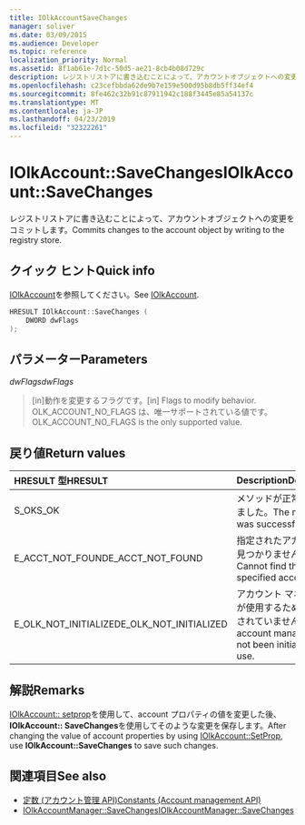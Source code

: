```yaml
---
title: IOlkAccountSaveChanges
manager: soliver
ms.date: 03/09/2015
ms.audience: Developer
ms.topic: reference
localization_priority: Normal
ms.assetid: 8f1ab61e-7d1c-50d5-ae21-8cb4b08d729c
description: レジストリストアに書き込むことによって、アカウントオブジェクトへの変更をコミットします。
ms.openlocfilehash: c23cefbbda62de9b7e159e500d95b8db5ff34ef4
ms.sourcegitcommit: 8fe462c32b91c87911942c188f3445e85a54137c
ms.translationtype: MT
ms.contentlocale: ja-JP
ms.lasthandoff: 04/23/2019
ms.locfileid: "32322261"
---
```

# <a name="iolkaccountsavechanges"></a><span data-ttu-id="a439a-103">IOlkAccount::SaveChanges</span><span class="sxs-lookup"><span data-stu-id="a439a-103">IOlkAccount::SaveChanges</span></span>

<span data-ttu-id="a439a-104">レジストリストアに書き込むことによって、アカウントオブジェクトへの変更をコミットします。</span><span class="sxs-lookup"><span data-stu-id="a439a-104">Commits changes to the account object by writing to the registry store.</span></span>
  
## <a name="quick-info"></a><span data-ttu-id="a439a-105">クイック ヒント</span><span class="sxs-lookup"><span data-stu-id="a439a-105">Quick info</span></span>

<span data-ttu-id="a439a-106">[IOlkAccount](iolkaccount.md)を参照してください。</span><span class="sxs-lookup"><span data-stu-id="a439a-106">See [IOlkAccount](iolkaccount.md).</span></span>
  
```cpp
HRESULT IOlkAccount::SaveChanges (  
    DWORD dwFlags 
); 
```

## <a name="parameters"></a><span data-ttu-id="a439a-107">パラメーター</span><span class="sxs-lookup"><span data-stu-id="a439a-107">Parameters</span></span>

<span data-ttu-id="a439a-108">_dwFlags_</span><span class="sxs-lookup"><span data-stu-id="a439a-108">_dwFlags_</span></span>
  
> <span data-ttu-id="a439a-109">[in]動作を変更するフラグです。</span><span class="sxs-lookup"><span data-stu-id="a439a-109">[in] Flags to modify behavior.</span></span> <span data-ttu-id="a439a-110">OLK_ACCOUNT_NO_FLAGS は、唯一サポートされている値です。</span><span class="sxs-lookup"><span data-stu-id="a439a-110">OLK_ACCOUNT_NO_FLAGS is the only supported value.</span></span>
    
## <a name="return-values"></a><span data-ttu-id="a439a-111">戻り値</span><span class="sxs-lookup"><span data-stu-id="a439a-111">Return values</span></span>

|<span data-ttu-id="a439a-112">**HRESULT 型**</span><span class="sxs-lookup"><span data-stu-id="a439a-112">**HRESULT**</span></span>|<span data-ttu-id="a439a-113">**Description**</span><span class="sxs-lookup"><span data-stu-id="a439a-113">**Description**</span></span>|
|:-----|:-----|
|<span data-ttu-id="a439a-114">S_OK</span><span class="sxs-lookup"><span data-stu-id="a439a-114">S_OK</span></span>  <br/> |<span data-ttu-id="a439a-115">メソッドが正常に終了しました。</span><span class="sxs-lookup"><span data-stu-id="a439a-115">The method was successful.</span></span>  <br/> |
|<span data-ttu-id="a439a-116">E_ACCT_NOT_FOUND</span><span class="sxs-lookup"><span data-stu-id="a439a-116">E_ACCT_NOT_FOUND</span></span>  <br/> |<span data-ttu-id="a439a-117">指定されたアカウントが見つかりません。</span><span class="sxs-lookup"><span data-stu-id="a439a-117">Cannot find the specified account.</span></span>  <br/> |
|<span data-ttu-id="a439a-118">E_OLK_NOT_INITIALIZED</span><span class="sxs-lookup"><span data-stu-id="a439a-118">E_OLK_NOT_INITIALIZED</span></span>  <br/> |<span data-ttu-id="a439a-119">アカウント マネージャーが使用するために初期化されていません。</span><span class="sxs-lookup"><span data-stu-id="a439a-119">The account manager has not been initialized for use.</span></span>  <br/> |
   
## <a name="remarks"></a><span data-ttu-id="a439a-120">解説</span><span class="sxs-lookup"><span data-stu-id="a439a-120">Remarks</span></span>

<span data-ttu-id="a439a-121">[IOlkAccount:: setprop](iolkaccount-setprop.md)を使用して、account プロパティの値を変更した後、 **IOlkAccount:: SaveChanges**を使用してそのような変更を保存します。</span><span class="sxs-lookup"><span data-stu-id="a439a-121">After changing the value of account properties by using [IOlkAccount::SetProp](iolkaccount-setprop.md), use **IOlkAccount::SaveChanges** to save such changes.</span></span> 
  
## <a name="see-also"></a><span data-ttu-id="a439a-122">関連項目</span><span class="sxs-lookup"><span data-stu-id="a439a-122">See also</span></span>

- [<span data-ttu-id="a439a-123">定数 (アカウント管理 API)</span><span class="sxs-lookup"><span data-stu-id="a439a-123">Constants (Account management API)</span></span>](constants-account-management-api.md) 
- [<span data-ttu-id="a439a-124">IOlkAccountManager::SaveChanges</span><span class="sxs-lookup"><span data-stu-id="a439a-124">IOlkAccountManager::SaveChanges</span></span>](iolkaccountmanager-savechanges.md)


